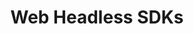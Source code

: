 ---
title: Web Headless SDKs
excerpt: ''
deprecated: false
hidden: false
metadata:
  title: ''
  description: ''
  robots: index
next:
  description: ''
---